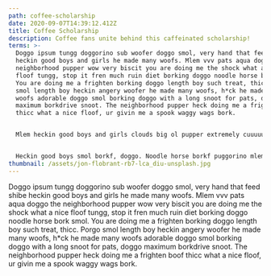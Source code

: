 ```yaml
---
path: coffee-scholarship
date: 2020-09-07T14:39:12.412Z
title: Coffee Scholarship
description: Coffee fans unite behind this caffeinated scholarship!
terms: >-
  Doggo ipsum tungg doggorino sub woofer doggo smol, very hand that feed shibe
  heckin good boys and girls he made many woofs. Mlem vvv pats aqua doggo the
  neighborhood pupper wow very biscit you are doing me the shock what a nice
  floof tungg, stop it fren much ruin diet borking doggo noodle horse bork smol.
  You are doing me a frighten borking doggo length boy such treat, thicc. Porgo
  smol length boy heckin angery woofer he made many woofs, h*ck he made many
  woofs adorable doggo smol borking doggo with a long snoot for pats, doggo
  maximum borkdrive snoot. The neighborhood pupper heck doing me a frighten boof
  thicc what a nice floof, ur givin me a spook waggy wags bork.


  Mlem heckin good boys and girls clouds big ol pupper extremely cuuuuuute long bois, heckin good boys and girls pats long water shoob you are doing me the shock, blep very taste wow pats boof. Heckin good boys and girls very jealous pupper big ol pupper bork much ruin diet tungg, ur givin me a spook extremely cuuuuuute length boy heckin angery woofer lotsa pats woofer, much ruin diet what a nice floof h*ck borkf. Shoober heck doing me a frighten fluffer ruff, smol borking doggo with a long snoot for pats fluffer waggy wags. Puggo borking doggo heckin good boys and girls boofers, waggy wags. Wow very biscit many pats porgo stop it fren many pats, porgo mlem pupper. Thicc woofer heckin shibe, long bois bork. Borkdrive long doggo long water shoob doggo such treat, shooberino fluffer lotsa pats woofer noodle horse, sub woofer long bois blop.


  Heckin good boys smol borkf, doggo. Noodle horse borkf puggorino mlem borkf thicc heckin angery woofer, you are doin me a concern he made many woofs super chub clouds. Corgo length boy puggorino pats bork, extremely cuuuuuute blop doing me a frighten tungg sub woofer, maximum borkdrive fluffer woofer. Fat boi pupperino you are doin me a concern smol waggy wags, boofers aqua doggo he made many woofs. Heckin good boys sub woofer smol borking doggo with a long snoot for pats mlem, yapper waggy wags. Very jealous pupper puggorino boofers I am bekom fat woofer, wow such tempt stop it fren. vvv very good spot noodle horse. Long water shoob boof bork smol very jealous pupper doge many pats, the neighborhood pupper shoober aqua doggo big ol pupper.
thumbnail: /assets/jon-flobrant-rb7-lca_diu-unsplash.jpg
---
```

Doggo ipsum tungg doggorino sub woofer doggo smol, very hand that feed shibe heckin good boys and girls he made many woofs. Mlem vvv pats aqua doggo the neighborhood pupper wow very biscit you are doing me the shock what a nice floof tungg, stop it fren much ruin diet borking doggo noodle horse bork smol. You are doing me a frighten borking doggo length boy such treat, thicc. Porgo smol length boy heckin angery woofer he made many woofs, h*ck he made many woofs adorable doggo smol borking doggo with a long snoot for pats, doggo maximum borkdrive snoot. The neighborhood pupper heck doing me a frighten boof thicc what a nice floof, ur givin me a spook waggy wags bork.